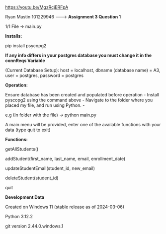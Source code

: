 https://youtu.be/MgzRcjERFpA

Ryan Mastin 101229946 ---> **Assignment 3 Question 1**

1/1 File -> main.py

**Installs:**

pip install psycopg2

******If any info differs in your postgres database you must change it in the connReqs Variable******

(Current Database Setup):
host = localhost, dbname (database name) = A3, user = postgres, password = postgres


**Operation:**

Ensure database has been created and populated before operation -
Install pyscopg2 using the command above -
Navigate to the folder where you placed my file, and run using Python. -

e.g (In folder with the file) -> python main.py

A main menu will be provided, enter one of the available functions with your data (type quit to exit)

**Functions:**

getAllStudents()

addStudent(first_name, last_name, email, enrollment_date)

updateStudentEmail(student_id, new_email)

deleteStudent(student_id)

quit




**Development Data**

Created on Windows 11 (stable release as of 2024-03-06)

Python 3.12.2

git version 2.44.0.windows.1
